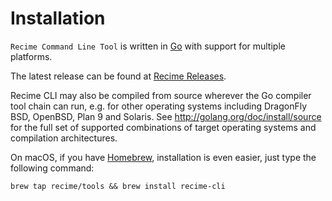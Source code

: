 # Installation

`Recime Command Line Tool` is written in [Go](https://golang.org) with support for multiple platforms.


The latest release can be found at [Recime Releases](https://github.com/Recime/recime-cli/releases). 

Recime CLI may also be compiled from source wherever the Go compiler tool chain can run, e.g. for other operating systems including DragonFly BSD, OpenBSD, Plan 9 and Solaris. See http://golang.org/doc/install/source for the full set of supported combinations of target operating systems and compilation architectures.


On macOS, if you have [Homebrew](https://brew.sh), installation is even easier, just type the following command:

```
brew tap recime/tools && brew install recime-cli

```
